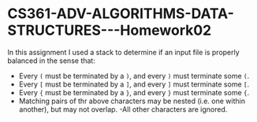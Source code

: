 # CS361-ADV-ALGORITHMS-DATA-STRUCTURES---Homework02

In this assignment I used a stack to determine if an input file is properly balanced in the sense that:
* Every `(` must be terminated by a `)`, and every `)` must terminate some `(`.
* Every `[` must be terminated by a `]`, and every `]` must terminate some `[`.
* Every `{` must be terminated by a `}`, and every `}` must terminate some `{`.
* Matching pairs of thr above characters may be nested (i.e. one within another), but may not overlap.
-All other characters are ignored.
